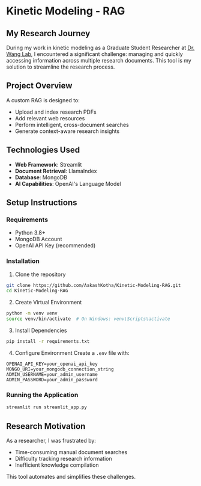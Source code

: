 # Kinetic Modeling - RAG

## My Research Journey

During my work in kinetic modeling as a Graduate Student Researcher at [Dr. Wang Lab](https://wanglab.faculty.ucdavis.edu/), I encountered a significant challenge: managing and quickly accessing information across multiple research documents. This tool is my solution to streamline the research process.

## Project Overview

A custom RAG is designed to:
- Upload and index research PDFs
- Add relevant web resources
- Perform intelligent, cross-document searches
- Generate context-aware research insights

## Technologies Used

- **Web Framework**: Streamlit
- **Document Retrieval**: LlamaIndex
- **Database**: MongoDB
- **AI Capabilities**: OpenAI's Language Model

## Setup Instructions

### Requirements
- Python 3.8+
- MongoDB Account
- OpenAI API Key (recommended)

### Installation

1. Clone the repository
```bash
git clone https://github.com/AakashKotha/Kinetic-Modeling-RAG.git
cd Kinetic-Modeling-RAG
```

2. Create Virtual Environment
```bash
python -m venv venv
source venv/bin/activate  # On Windows: venv\Scripts\activate
```

3. Install Dependencies
```bash
pip install -r requirements.txt
```

4. Configure Environment
Create a `.env` file with:
```
OPENAI_API_KEY=your_openai_api_key
MONGO_URI=your_mongodb_connection_string
ADMIN_USERNAME=your_admin_username
ADMIN_PASSWORD=your_admin_password
```

### Running the Application
```bash
streamlit run streamlit_app.py
```

## Research Motivation

As a researcher, I was frustrated by:
- Time-consuming manual document searches
- Difficulty tracking research information
- Inefficient knowledge compilation

This tool automates and simplifies these challenges.
